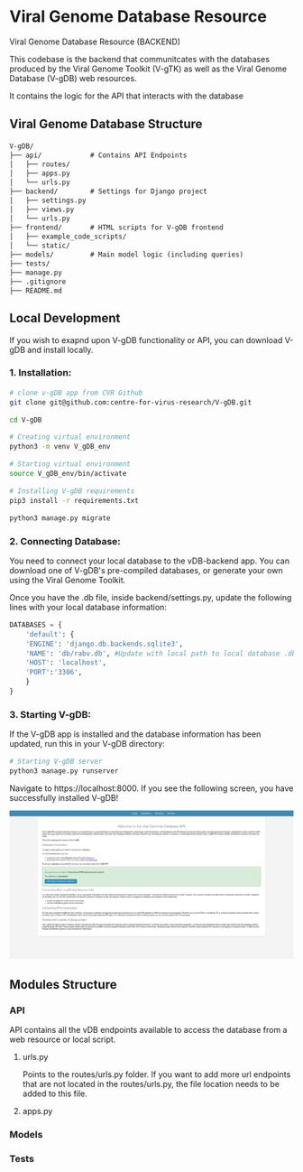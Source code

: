 # Viral Genome Database Resource 
Viral Genome Database Resource (BACKEND)

This codebase is the backend that communitcates with the databases produced by the Viral Genome Toolkit (V-gTK) as well as the Viral Genome Database (V-gDB) web resources. 

It contains the logic for the API that interacts with the database

## Viral Genome Database Structure 
``` line_numbers
V-gDB/
├── api/            # Contains API Endpoints
│   ├── routes/     
│   ├── apps.py
│   └── urls.py     
├── backend/        # Settings for Django project
│   ├── settings.py
│   ├── views.py
│   └── urls.py
├── frontend/       # HTML scripts for V-gDB frontend
│   ├── example_code_scripts/
│   └── static/
├── models/         # Main model logic (including queries)
├── tests/
├── manage.py     
├── .gitignore   
├── README.md     
```

## Local Development

If you wish to exapnd upon V-gDB functionality or API, you can download V-gDB and install locally.

### 1. Installation:

``` bash
# clone v-gDB app from CVR Github
git clone git@github.com:centre-for-virus-research/V-gDB.git 
```
``` bash
cd V-gDB 
```
``` bash
# Creating virtual environment
python3 -m venv V_gDB_env 
```
``` bash
# Starting virtual environment
source V_gDB_env/bin/activate 
```
``` bash
# Installing V-gDB requirements
pip3 install -r requirements.txt 
```
``` bash
python3 manage.py migrate 
```

### 2. Connecting Database:
You need to connect your local database to the vDB-backend app. You can download one of V-gDB's pre-compiled databases, or generate your own using the Viral Genome Toolkit.

Once you have the .db file, inside backend/settings.py, update the following lines with your local database information:

``` python line_numbers
DATABASES = {
    'default': {
    'ENGINE': 'django.db.backends.sqlite3',
    'NAME': 'db/rabv.db', #Update with local path to local database .db file
    'HOST': 'localhost', 
    'PORT':'3306', 
    }
}
```

### 3. Starting V-gDB:

If the V-gDB app is installed and the database information has been updated, run this in your V-gDB directory:
``` bash
# Starting V-gDB server
python3 manage.py runserver
```
Navigate to https://localhost:8000. If you see the following screen, you have successfully installed V-gDB!

![success](frontend/static/images/success_install.png?raw=true)

## Modules Structure 


### API 
API contains all the vDB endpoints available to access the database from a web resource or local script.

1. urls.py

    Points to the routes/urls.py folder. If you want to add more url endpoints that are not located in the routes/urls.py, the file location needs to be added to this file.  

2. apps.py


### Models

### Tests
